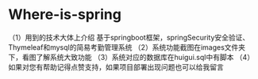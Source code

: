 # Where-is-spring
（1）用到的技术大体上介绍
基于springboot框架，springSecurity安全验证、Thymeleaf和mysql的简易考勤管理系统
（2）系统功能截图在images文件夹下，看图了解系统大致功能
（3）系统对应的数据库在huigui.sql中有脚本
（4）如果对您有帮助记得点赞支持，如果项目部署出现问题也可以给我留言

